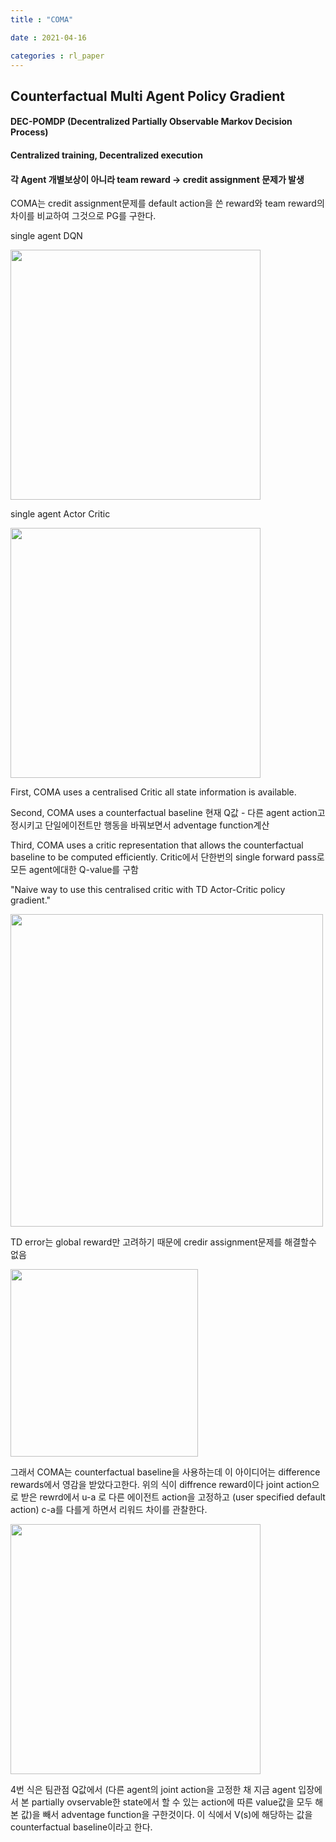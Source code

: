 ```yaml
---
title : "COMA"

date : 2021-04-16

categories : rl_paper
---
```


## Counterfactual Multi Agent Policy Gradient

#### DEC-POMDP (Decentralized Partially Observable Markov Decision Process)
#### Centralized training, Decentralized execution
#### 각 Agent 개별보상이 아니라 team reward -> credit assignment 문제가 발생




COMA는 credit assignment문제를 default action을 쓴 reward와 team reward의 차이를 비교하여 그것으로 PG를 구한다.

single agent DQN

<img src = "/surabanke/assets/images/d1.jpeg" width = "400">

single agent Actor Critic

<img src = "/surabanke/assets/images/d2.jpeg" width = "400">


First, COMA uses a centralised Critic all state information is available.

Second, COMA uses a counterfactual baseline
현재 Q값 - 다른 agent action고정시키고 단일에이전트만 행동을 바꿔보면서 adventage function계산

Third, COMA uses a critic representation that allows the counterfactual baseline to be computed efficiently. Critic에서 단한번의 single forward pass로 모든 agent에대한 Q-value를 구함



"Naive way to use this centralised critic with TD Actor-Critic policy gradient."

<img src = "/surabanke/assets/images/TDd3.png" width = "500">

TD error는 global reward만 고려하기 때문에 credir assignment문제를 해결할수 없음


<img src = "/surabanke/assets/images/d4.png" width = "300">


그래서 COMA는 counterfactual baseline을 사용하는데 이 아이디어는 difference rewards에서 영감을 받았다고한다.
위의 식이 diffrence reward이다 joint action으로 받은 rewrd에서 u-a 로 다른 에이전트 action을 고정하고 (user specified default action) c-a를 다를게 하면서 리워드 차이를 관찰한다.


<img src = "/surabanke/assets/images/COMAd5.png" width = "400">


4번 식은 팀관점 Q값에서 (다른 agent의 joint action을 고정한 채 지금 agent 입장에서 본 partially ovservable한 state에서 할 수 있는 action에 따른 value값을 모두 해본 값)을 빼서 adventage function을 구한것이다. 이 식에서 V(s)에 해당하는 값을 counterfactual baseline이라고 한다.
